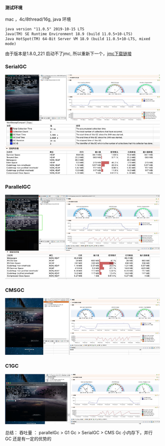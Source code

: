 
#### 测试环境
mac ，4c/8thread/16g, java 环境
```
java version "11.0.5" 2019-10-15 LTS
Java(TM) SE Runtime Environment 18.9 (build 11.0.5+10-LTS)
Java HotSpot(TM) 64-Bit Server VM 18.9 (build 11.0.5+10-LTS, mixed mode)
```

由于版本是1.8.0_221 启动不了jmc, 所以重新下一个，[jmc下载链接](https://jdk.java.net/jmc/)

### SerialGC
![serialGC](./image/SerialGc-1.jpg)
![serialGC2](./image/SerialGc-2.jpg)

### ParallelGC
![parallelGC](./image/ParallelGC-1.jpg)
![parallelGC](./image/ParallelGC.jpg)

### CMSGC
![CMSGC](./image/CMSGC.jpg)

### C1GC
![G1GC](./image/g1gc.jpg)

总结：
吞吐量 ： parallelGc > G1 Gc > SerialGC > CMS Gc
小内存下，并行 GC 还是有一定的优势的